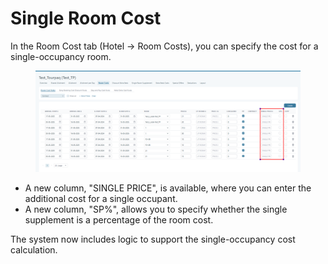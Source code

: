 # Single Room Cost

In the Room Cost tab (Hotel -> Room Costs), you can specify the cost for a single-occupancy room.

<figure><img src="../../../.gitbook/assets/image (4) (1).png" alt=""><figcaption></figcaption></figure>

* A new column, "SINGLE PRICE", is available, where you can enter the additional cost for a single occupant.
* A new column, "SP%", allows you to specify whether the single supplement is a percentage of the room cost.

The system now includes logic to support the single-occupancy cost calculation.
